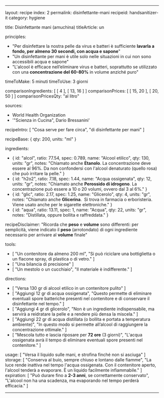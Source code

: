 ---

layout: recipe
index: 2
permalink: disinfettante-mani
recipeid: handsanitizer-it
category: hygiene

title: Disinfettante mani (amuchina)
titleArticle: un

principles:
  - "Per disinfettare la nostra pelle da virus e batteri è sufficiente <strong>lavarla a fondo, per almeno 30 secondi, con acqua e sapone</strong>"
  - "Un disinfettante per mani è utile solo nelle situazioni in cui non sono accessibili acqua e sapone"
  - "L'alcool è efficace nell’eliminare virus e batteri, soprattutto se utilizzato con una <strong>concentrazione del 60-80%</strong> in volume anziché puro"

timeToMake: 5 minuti
timeToUse: 3 giorni

comparisonIngredients: [ [ 4 ], [ 13, 16 ] ]
comparisonPrices: [ [ 15, 20 ], [ 20, 50 ] ]
comparisonPricesQty: "al litro"

sources:
  - World Health Organization
  - '"Scienza in Cucina", Dario Bressanini'

recipeIntro: [ "Cosa serve per fare circa", "di disinfettante per mani" ]

recipeBase: { qty: 200, units: "ml" }

ingredients:
  - { id: "alcol",
      ratio: 77.54,
      spec: 0.789,
      name: "Alcool etilico",
      qty: 130,
      units: "gr",
      notes: "Chiamato anche <strong>Etanolo</strong>. La concentrazione deve essere al 96%. Da non confondersi con l'alcool denaturato (quello rosa) che può irritare la pelle." }
  - { id: "h2o2",
      ratio: 7.18,
      spec: 1.44,
      name: "Acqua ossigenata",
      qty: 12,
      units: "gr",
      notes: "Chiamato anche <strong>Perossido di idrogeno</strong>. La concentrazione può essere a 10 o 20 volumi, ovvero dal 3 al 6%." }
  - { id: "glic",
      ratio: 2.17,
      spec: 1.25,
      name: "Glicerolo",
      qty: 4,
      units: "gr",
      notes: "Chiamato anche <strong>Glicerina</strong>.  Si trova in farmacia o erboristeria. Viene usato anche per le sigarette elettroniche." }
  - { id: "aqua",
      ratio: 13.11,
      spec: 1,
      name: "Acqua",
      qty: 22,
      units: "gr",
      notes: "Distillata, oppure bollita e raffreddata." }

recipeDisclaimer: "Ricorda che <strong>peso</strong> e <strong>volume</strong> sono differenti: per semplicità, viene indicato il <strong>peso</strong> (arrotondato) di ogni ingrediente necessario per arrivare al <strong>volume</strong> finale"

tools:
  - [ "Un contenitore da almeno <span class='qtyspan'><span data-qty='volume.base'>200</span> ml</span>", "Si può riciclare una bottiglietta o un flacone spray, di plastica o di vetro." ]
  - [ "Una bilancia di precisione" ]
  - [ "Un mestolo o un cucchiaio", "Il materiale è indifferente." ]

directions:
  - [ "Versa <span class='qtyspan'><span data-qty='alcol'>130</span> gr</span> di alcool etilico in un contenitore pulito" ]
  - [ "Aggiungi <span class='qtyspan'><span data-qty='h2o2'>12</span> gr</span> di acqua ossigenata", "Questo permette di eliminare eventuali spore batteriche presenti nel contenitore e di conservare il disinfettante nel tempo." ]
  - [ "Aggiungi <span class='qtyspan'><span data-qty='glic'>4</span> gr</span> di glicerolo", "Non è un ingrediente indispensabile, ma servirà a reidratare la pelle e a rendere più densa la miscela." ]
  - [ "Aggiungi <span class='qtyspan'><span data-qty='aqua'>22</span> gr</span> di acqua distillata (o bollita e portata a temperatura ambiente)", "In questo modo si permette all’alcool di raggiungere la concentrazione ottimale." ]
  - [ "Mescola tutto e lascia riposare per <strong>72 ore</strong> (3 giorni)", "L'acqua ossigenata avrà il tempo di eliminare eventuali spore presenti nel contenitore." ]

usage: [ "Versa il liquido sulle mani, e strofina finché non si asciuga" ]
storage: [ "Conserva al buio, sempre chiuso e lontano dalle fiamme", "La luce rende inattiva nel tempo l'acqua ossigenata. Con il contenitore aperto, l'alcool tenderà a evaporare. È un liquido facilmente infiammabile." ]
expiration: [ "Può durare fino a <strong>2-3 anni</strong>, se correttamente conservato", "L'alcool non ha una scadenza, ma evaporando nel tempo perderà efficacia." ]

---